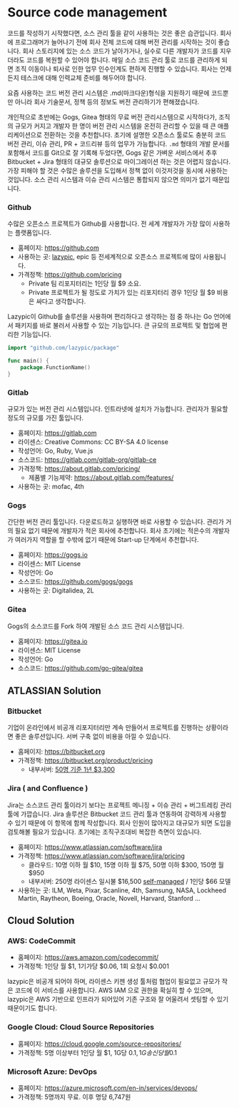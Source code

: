# Source code management

코드를 작성하기 시작했다면, 소스 관리 툴을 같이 사용하는 것은 좋은 습관입니다.
회사에 프로그래머가 늘어나기 전에 회사 전체 코드에 대해 버전 관리를 시작하는 것이 좋습니다.
회사 스토리지에 있는 소스 코드가 날아가거나, 실수로 다른 개발자가 코드를 지우더라도 코드를 복원할 수 있어야 합니다.
매일 소스 코드 관리 툴로 코드를 관리하게 되면 조직 이동이나 퇴사로 인한 업무 인수인계도 편하게 진행할 수 있습니다.
회사는 언제든지 테스크에 대해 인력교체 준비를 해두어야 합니다.

요즘 사용하는 코드 버전 관리 시스템은 .md(마크다운)형식을 지원하기 때문에 코드뿐만 아니라 회사 기술문서, 정책 등의 정보도 버전 관리하기가 편해졌습니다.

개인적으로 초반에는 Gogs, Gitea 형태의 무료 버전 관리시스템으로 시작하다가, 조직의 규모가 커지고 개발자 한 명이 버전 관리 시스템을 온전히 관리할 수 있을 때 큰 애플리케이션으로 전환하는 것을 추천합니다. 초기에 설명한 오픈소스 툴로도 충분히 코드 버전 관리, 이슈 관리, PR + 코드리뷰 등의 업무가 가능합니다.
`.md` 형태의 개발 문서를 포함해서 코드를 Git으로 잘 기록해 두었다면, Gogs 같은 가벼운 서비스에서 추후 Bitbucket + Jira 형태의 대규모 솔루션으로 마이그레이션 하는 것은 어렵지 않습니다. 가장 피해야 할 것은 수많은 솔루션을 도입해서 정책 없이 이것저것을 동시에 사용하는 것입니다. 소스 관리 시스템과 이슈 관리 시스템은 통합되지 않으면 의미가 없기 때문입니다.

### Github
수많은 오픈소스 프로젝트가 Github를 사용합니다.
전 세계 개발자가 가장 많이 사용하는 플랫폼입니다.

- 홈페이지: https://github.com
- 사용하는 곳: [lazypic](https://github.com/lazypic), epic 등 전세계적으로 오픈소스 프로젝트에 많이 사용됩니다.
- 가격정책: https://github.com/pricing
    - Private 팀 리포지터리는 1인당 월 $9 소요.
    - Private 프로젝트가 될 정도로 가치가 있는 리포지터리 경우 1인당 월 $9 비용은 싸다고 생각합니다.

Lazypic이 Github를 솔루션을 사용하며 편리하다고 생각하는 점 중 하나는 Go 언어에서 패키지를 바로 불러서 사용할 수 있는 기능입니다.
큰 규모의 프로젝트 및 협업에 편리한 기능입니다.

```go
import "github.com/lazypic/package"

func main() {
    package.FunctionName()
}
```

### Gitlab
규모가 있는 버전 관리 시스템입니다. 인트라넷에 설치가 가능합니다.
관리자가 필요할 정도의 규모를 가진 툴입니다.

- 홈페이지: https://gitlab.com
- 라이센스: Creative Commons: CC BY-SA 4.0 license
- 작성언어: Go, Ruby, Vue.js
- 소스코드: https://gitlab.com/gitlab-org/gitlab-ce
- 가격정책: https://about.gitlab.com/pricing/
    - 제품별 기능제약: https://about.gitlab.com/features/
- 사용하는 곳: mofac, 4th

### Gogs
간단한 버전 관리 툴입니다. 다운로드하고 실행하면 바로 사용할 수 있습니다. 관리가 거의 필요 없기 때문에 개발자가 적은 회사에 추천합니다.
회사 초기에는 적은수의 개발자가 여러가지 역할을 할 수밖에 없기 때문에 Start-up 단계에서 추천합니다.

- 홈페이지: https://gogs.io
- 라이센스: MIT License
- 작성언어: Go
- 소스코드: https://github.com/gogs/gogs
- 사용하는 곳: Digitalidea, 2L

### Gitea
Gogs의 소스코드를 Fork 하여 개발된 소스 코드 관리 시스템입니다.

- 홈페이지: https://gitea.io
- 라이센스: MIT License
- 작성언어: Go
- 소스코드: https://github.com/go-gitea/gitea

## ATLASSIAN Solution

### Bitbucket
기업이 온라인에서 비공개 리포지터리만 계속 만들어서 프로젝트를 진행하는 상황이라면 좋은 솔루션입니다.
서버 구축 없이 비용을 아낄 수 있습니다.

- 홈페이지: https://bitbucket.org
- 가격정책: https://bitbucket.org/product/pricing
    - 내부서버: [50명 기준 1년 $3,300](https://www.atlassian.com/software/bitbucket/pricing?tab=self-managed)

### Jira ( and Confluence )
Jira는 소스코드 관리 툴이라기 보다는 프로젝트 메니징 + 이슈 관리 + 버그트레킹 관리 툴에 가깝습니다.
Jira 솔루션은 Bitbucket 코드 관리 툴과 연동하여 강력하게 사용할 수 있기 때문에 이 항목에 함께 작성합니다.
회사 인원이 많아지고 대규모가 되면 도입을 검토해볼 필요가 있습니다.
초기에는 조직구조대비 복잡한 측면이 있습니다.

- 홈페이지: https://www.atlassian.com/software/jira
- 가격정책: https://www.atlassian.com/software/jira/pricing
    - 클라우드: 10명 이하 월 $10, 15명 이하 월 $75, 50명 이하 $300, 150명 월 $950
    - 내부서버: 250명 라이센스 일시불 $16,500 [self-managed](https://www.atlassian.com/software/jira/pricing?tab=self-managed) / 1인당 $66 모델
- 사용하는 곳: ILM, Weta, Pixar, Scanline, 4th, Samsung, NASA, Lockheed Martin, Raytheon, Boeing, Oracle, Novell, Harvard, Stanford ...

## Cloud Solution

### AWS: CodeCommit
- 홈페이지: https://aws.amazon.com/codecommit/
- 가격정책: 1인당 월 $1, 1기가당 $0.06, 1회 요청시 $0.001

lazypic은 비공개 되어야 하며, 라이센스 키젠 생성 툴처럼 협업이 필요없고 규모가 작은 코드에 이 서비스를 사용합니다.
AWS IAM 으로 권한을 확실히 할 수 있으며, lazypic은 AWS 기반으로 인프라가 되어있어 기존 구조와 잘 어울려서 셋팅할 수 있기 때문이기도 합니다.

### Google Cloud: Cloud Source Repositories
- 홈페이지: https://cloud.google.com/source-repositories/
- 가격정책: 5명 이상부터 1인당 월 $1, 1G당 $0.1, 1G 송신당 월$0.1

### Microsoft Azure: DevOps
- 홈페이지: https://azure.microsoft.com/en-in/services/devops/
- 가격정책: 5명까지 무료. 이후 명당 6,747원